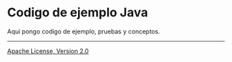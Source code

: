 # Codigo de ejemplo Java

Aqui pongo codigo de ejemplo, pruebas y conceptos.

---
[Apache License, Version 2.0](http://www.apache.org/licenses/LICENSE-2.0)




